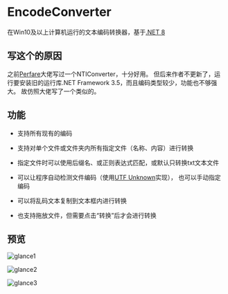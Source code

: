 # EncodeConverter

在Win10及以上计算机运行的文本编码转换器，基于[.NET 8](https://dotnet.microsoft.com/zh-cn/download/dotnet/8.0)

## 写这个的原因

之前[Perfare](https://www.perfare.net/)大佬写过一个NTIConverter，十分好用。
但后来作者不更新了，运行要安装旧的运行库.NET Framework 3.5，而且编码类型较少，功能也不够强大。
故仿照大佬写了一个类似的。

## 功能

* 支持所有现有的编码

* 支持对单个文件或文件夹内所有指定文件（名称、内容）进行转换

* 指定文件时可以使用后缀名、或正则表达式匹配，或默认只转换txt文本文件

* 可以让程序自动检测文件编码（使用[UTF Unknown](https://github.com/CharsetDetector/UTF-unknown)实现），
也可以手动指定编码

* 可以将乱码文本复制到文本框内进行转换

* 也支持拖放文件，但需要点击“转换”后才会进行转换

## 预览

![glance1](https://github.com/Poker-sang/EncodeConverter/tree/master/readme/glance1.png)

![glance2](https://github.com/Poker-sang/EncodeConverter/tree/master/readme/glance2.png)

![glance3](https://github.com/Poker-sang/EncodeConverter/tree/master/readme/glance3.png)
